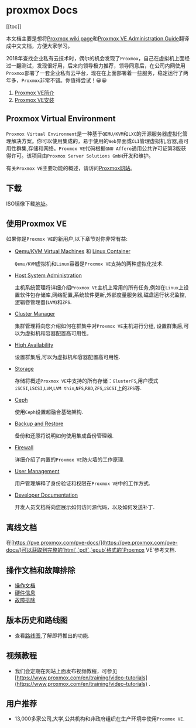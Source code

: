 # proxmox Docs

[[toc]]



本文档主要是想将[Proxmox wiki page](https://pve.proxmox.com/wiki/Main_Page)和[Proxmox VE Administration Guide](https://pve.proxmox.com/pve-docs/pve-admin-guide.html)翻译成中文文档，方便大家学习。

2018年查找企业私有云技术时，偶尔的机会发现了`Proxmox`，自己在虚拟机上面经过一翻测试，发现很好用，后来向领导极力推荐，领导同意后，在公司内网使用`Proxmox`部署了一套企业私有云平台，现在在上面部署着一些服务，稳定运行了两年多，`Proxmox`非常不错。你值得尝试！😀😀


1. [Proxmox VE简介](./X1_Introduction.html)
2. [Proxmox VE安装](./X2_InstallingProxmoxVE.html)

## Proxmox Virtual Environment

`Proxmox Virtual Environment`是一种基于`QEMU/KVM`和`LXC`的开源服务器虚拟化管理解决方案。你可以使用集成的，易于使用的`Web`界面或`CLI`管理虚拟机,容器,高可用性群集,存储和网络。`Proxmox VE`代码根据`GNU Affero`通用公共许可证第3版获得许可。该项目由`Proxmox Server Solutions GmbH`开发和维护。

有关`Proxmox VE`主要功能的概述，请访问[Proxmox网站](https://www.proxmox.com/en/proxmox-ve/features)。

## 下载

ISO镜像下载[地址](https://pve.proxmox.com/wiki/Downloads)。

## 使用Proxmox VE

如果你是`Proxmox VE`的新用户,以下章节对你非常有益:

- [Qemu/KVM Virtual Machines](https://pve.proxmox.com/wiki/Qemu/KVM_Virtual_Machines)  和 [Linux Container](https://pve.proxmox.com/wiki/Linux_Container)  

  `Qemu/KVM`虚拟机和`Linux`容器是`Proxmox VE`支持的两种虚拟化技术.

- [Host System Administration](https://pve.proxmox.com/wiki/Host_System_Administration) 

  主机系统管理将详细介绍`Proxmox VE`主机上常用的所有任务,例如在`Linux`上设置软件包存储库,网络配置,系统软件更新,外部度量服务器,磁盘运行状况监控,逻辑卷管理器(`LVM`)和`ZFS`.

- [Cluster Manager](https://pve.proxmox.com/wiki/Cluster_Manager) 

  集群管理将向您介绍如何在群集中对`Proxmox VE`主机进行分组, 设置群集后,可以为虚拟机和容器配置高可用性。

- [High Availability](https://pve.proxmox.com/wiki/High_Availability) 

  设置群集后,可以为虚拟机和容器配置高可用性.

- [Storage](https://pve.proxmox.com/wiki/Storage) 

   存储将概述`Proxmox VE`中支持的所有存储：`GlusterFS`,用户模式`iSCSI`,`iSCSI`,`LVM`,`LVM thin`,`NFS`,`RBD`,`ZFS`,`iSCSI`上的`ZFS`等.

- [Ceph](https://pve.proxmox.com/wiki/Ceph_Server)

  使用`Ceph`设置超融合基础架构.

- [Backup and Restore](https://pve.proxmox.com/wiki/Backup_and_Restore) 

  备份和还原将说明如何使用集成备份管理器.

- [Firewall](https://pve.proxmox.com/wiki/Firewall) 

  详细介绍了内置的`Proxmox VE`防火墙的工作原理.

- [User Management](https://pve.proxmox.com/wiki/User_Management) 

  用户管理解释了身份验证和权限在`Proxmox VE`中的工作方式.

- [Developer Documentation](https://pve.proxmox.com/wiki/Developer_Documentation) 

  开发人员文档将向您展示如何访问源代码，以及如何发送补丁.
  
## 离线文档

在[https://pve.proxmox.com/pve-docs/](https://pve.proxmox.com/pve-docs/)可以获取到完整的`html`,`pdf`,`epub`格式的`Proxmox VE`参考文档.

## 操作文档和故障排除

- [操作文档](https://pve.proxmox.com/wiki/Category:HOWTO)
- [硬件信息](https://pve.proxmox.com/wiki/Category:Hardware)
- [故障排除](https://pve.proxmox.com/wiki/Category:Troubleshooting)

## 版本历史和路线图

- 查看[路线图](https://pve.proxmox.com/wiki/Roadmap),了解即将推出的功能.

## 视频教程

- 我们会定期在网站上面发布视频教程，可参见[https://www.proxmox.com/en/training/video-tutorials](https://www.proxmox.com/en/training/video-tutorials) .

## 用户推荐

- 13,000多家公司,大学,公共机构和非政府组织在生产环境中使用`Proxmox VE`.
